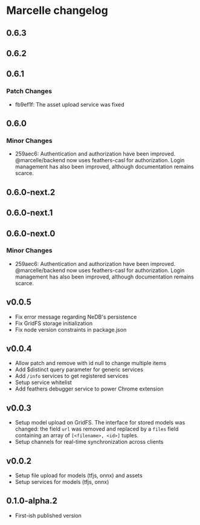 # Marcelle changelog

## 0.6.3

## 0.6.2

## 0.6.1

### Patch Changes

- fb9ef1f: The asset upload service was fixed

## 0.6.0

### Minor Changes

- 259aec6: Authentication and authorization have been improved. @marcelle/backend now uses feathers-casl for authorization. Login management has also been improved, although documentation remains scarce.

## 0.6.0-next.2

## 0.6.0-next.1

## 0.6.0-next.0

### Minor Changes

- 259aec6: Authentication and authorization have been improved. @marcelle/backend now uses feathers-casl for authorization. Login management has also been improved, although documentation remains scarce.

## v0.0.5

- Fix error message regarding NeDB's persistence
- Fix GridFS storage initialization
- Fix node version constraints in package.json

## v0.0.4

- Allow patch and remove with id null to change multiple items
- Add $distinct query parameter for generic services
- Add `/info` services to get registered services
- Setup service whitelist
- Add feathers debugger service to power Chrome extension

## v0.0.3

- Setup model upload on GridFS. The interface for stored models was changed: the field `url` was removed and replaced by a `files` field containing an array of `[<filename>, <id>]` tuples.
- Setup channels for real-time synchronization across clients

## v0.0.2

- Setup file upload for models (tfjs, onnx) and assets
- Setup services for models (tfjs, onnx)

## 0.1.0-alpha.2

- First-ish published version
